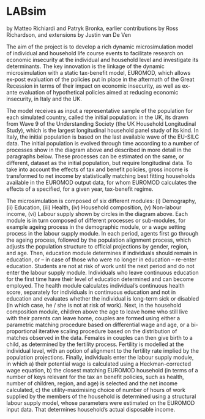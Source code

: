 # LABsim

by Matteo Richiardi and Patryk Bronka, earlier contributions by Ross Richardson, and extensions by Justin van De Ven

The aim of the project is to develop a rich dynamic microsimulation model of individual and household life course events to facilitate research on economic insecurity at the individual and household level and investigate its determinants. The key innovation is the linkage of the dynamic microsimulation with a static tax-benefit model, EUROMOD, which allows ex-post evaluation of the policies put in place in the aftermath of the Great Recession in terms of their impact on economic insecurity, as well as ex-ante evaluation of hypothetical policies aimed at reducing economic insecurity, in Italy and the UK. 

The model receives as input a representative sample of the population for each simulated country, called the initial population: in the UK, its drawn from Wave 9 of the Understanding Society (the UK Household Longitudinal Study), which is the largest longitudinal household panel study of its kind. In Italy, the initial population is based on the last available wave of the EU-SILC data. The initial population is evolved through time according to a number of processes show in the diagram above and described in more detail in the paragraphs below. These processes can be estimated on the same, or different, dataset as the initial population, but require longitudinal data. To take into account the effects of tax and benefit policies, gross income is transformed to net income by statistically matching best fitting households available in the EUROMOD output data, for whom EUROMOD calculates the effects of a specified, for a given year, tax-benefit regime. 

The microsimulation is composed of six different modules: (i) Demography, (ii) Education, (iii) Health, (iv) Household composition, (v) Non-labour income, (vi) Labour supply shown by circles in the diagram above. Each module is in turn composed of different processes or sub-modules, for example ageing process in the demographic module, or a wage setting process in the labour supply module. In each period, agents first go through the ageing process, followed by the population alignment process, which adjusts the population structure to official projections by gender, region, and age. Then, education module determines if individuals should remain in education, or – in case of those who were no longer in education – re-enter education. Students are not at risk of work until the next period and do not enter the labour supply module. Individuals who leave continuous education for the first time have their level of education determined and can become employed. The health module calculates individual’s continuous health score, separately for individuals in continuous education and not in education and evaluates whether the individual is long-term sick or disabled (in which case, he / she is not at risk of work). Next, in the household composition module, children above the age to leave home who still live with their parents can leave home, couples are formed using either a parametric matching procedure based on differential wage and age, or a bi-proportional iterative scaling procedure based on the distribution of matches observed in the data. Females in couples can then give birth to a child, as determined by the fertility process. Fertility is modelled at the individual level, with an option of alignment to the fertility rate implied by the population projections. Finally, individuals enter the labour supply module, in which a) their potential wage is calculated using a Heckman-corrected wage equation, b) the closest matching EUROMOD household (in terms of a number of keys relevant for the tax an benefit policies, such as health, number of children, region, and age) is selected and the net income calculated, c) the utility-maximising choice of number of hours of work supplied by the members of the household is determined using a structural labour supply model, whose parameters were estimated on the EUROMOD input data. That determines household’s actual disposable income. 
